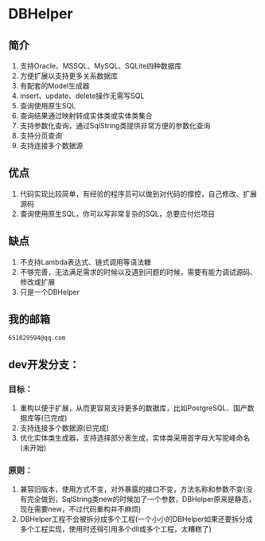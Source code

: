 # DBHelper

## 简介

1. 支持Oracle、MSSQL、MySQL、SQLite四种数据库
2. 方便扩展以支持更多关系数据库
3. 有配套的Model生成器
4. insert、update、delete操作无需写SQL
5. 查询使用原生SQL
6. 查询结果通过映射转成实体类或实体类集合
7. 支持参数化查询，通过SqlString类提供非常方便的参数化查询
8. 支持分页查询
9. 支持连接多个数据源

## 优点

1. 代码实现比较简单，有经验的程序员可以做到对代码的撑控，自己修改、扩展源码
2. 查询使用原生SQL，你可以写非常复杂的SQL，总要应付烂项目

## 缺点

1. 不支持Lambda表达式、链式调用等语法糖
2. 不够完善，无法满足需求的时候以及遇到问题的时候，需要有能力调试源码、修改或扩展
3. 只是一个DBHelper

## 我的邮箱

    651029594@qq.com

## dev开发分支：

### 目标：

1. 重构以便于扩展，从而更容易支持更多的数据库，比如PostgreSQL、国产数据库等(已完成)
2. 支持连接多个数据源(已完成)
3. 优化实体类生成器，支持选择部分表生成，实体类采用首字母大写驼峰命名(未开始)

### 原则：

1. 兼容旧版本，使用方式不变，对外暴露的接口不变，方法名称和参数不变(没有完全做到，SqlString类new的时候加了一个参数，DBHelper原来是静态，现在需要new，不过代码重构并不麻烦)
2. DBHelper工程不会被拆分成多个工程(一个小小的DBHelper如果还要拆分成多个工程实现，使用时还得引用多个dll或多个工程，太糟糕了)
